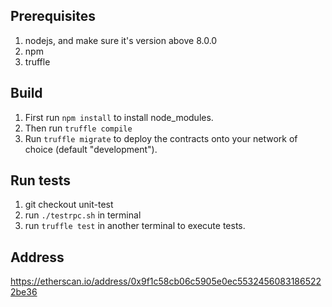 ## Prerequisites
1. nodejs, and make sure it's version above 8.0.0
2. npm
3. truffle

## Build
1. First run `npm install` to install node_modules.
2. Then run `truffle compile`
3. Run `truffle migrate` to deploy the contracts onto your network of choice (default "development").

## Run tests
1. git checkout unit-test
2. run `./testrpc.sh` in terminal
3. run `truffle test` in another terminal to execute tests.

## Address
https://etherscan.io/address/0x9f1c58cb06c5905e0ec55324560831865222be36
